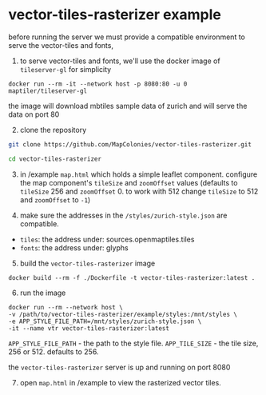 # vector-tiles-rasterizer example

before running the server we must provide a compatible environment to serve the vector-tiles and fonts,

1. to serve vector-tiles and fonts, we'll use the docker image of `tileserver-gl` for simplicity

```docker
docker run --rm -it --network host -p 8080:80 -u 0 maptiler/tileserver-gl
```

the image will download mbtiles sample data of zurich and will serve the data on port 80

2. clone the repository
```sh
git clone https://github.com/MapColonies/vector-tiles-rasterizer.git

cd vector-tiles-rasterizer
```

3. in /example `map.html` which holds a simple leaflet component. configure the map component's `tileSize` and `zoomOffset` values (defaults to `tileSize` 256 and `zoomOffset` 0. to work with 512 change `tileSize` to 512 and `zoomOffset` to `-1`)

4. make sure the addresses in the `/styles/zurich-style.json` are compatible.
- `tiles`: the address under: sources.openmaptiles.tiles
- `fonts`: the address under: glyphs

5. build the `vector-tiles-rasterizer` image
```docker
docker build --rm -f ./Dockerfile -t vector-tiles-rasterizer:latest .
```

6. run the image
```docker
docker run --rm --network host \
-v /path/to/vector-tiles-rasterizer/example/styles:/mnt/styles \
-e APP_STYLE_FILE_PATH=/mnt/styles/zurich-style.json \
-it --name vtr vector-tiles-rasterizer:latest
```

`APP_STYLE_FILE_PATH` - the path to the style file.
`APP_TILE_SIZE` - the tile size, 256 or 512. defaults to 256.

the `vector-tiles-rasterizer` server is up and running on port 8080

7. open `map.html` in /example to view the rasterized vector tiles.
